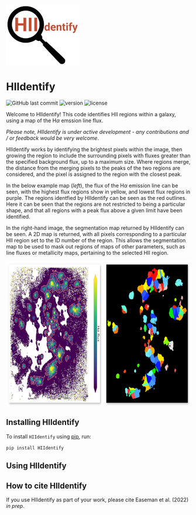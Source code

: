 <img src="https://github.com/BethanEaseman/HIIdentify/blob/master/Images/HIIdentify-logo.png" width="200" height="165">

# HIIdentify

![GitHub last commit](https://img.shields.io/github/last-commit/BethanEaseman/HIIdentify?style=plastic)
![version](https://img.shields.io/pypi/v/HIIdentify?style=plastic)
![license](https://img.shields.io/badge/license-%20%20GNU%20GPLv3%20-green?style=plastic)

Welcome to HIIdentify! This code identifies HII regions within a galaxy, using a map of the H$\alpha$ emssion line flux. 

*Please note, HIIdentify is under active development - any contributions and / or feedback would be very welcome*.

HIIdentify works by identifying the brightest pixels within the image, then growing the region to include the surrounding pixels with fluxes greater than the specified background flux, up to a maximum size. Where regions merge, the distance from the merging pixels to the peaks of the two regions are considered, and the pixel is assigned to the region with the closest peak. 

In the below example map (*left*), the flux of the H$\alpha$ emission line can be seen, with the highest flux regions show in yellow, and lowest flux regions in purple. The regions identfied by HIIdentify can be seen as the red outlines. Here it can be seen that the regions are not restricted to being a particular shape, and that all regions with a peak flux above a given limit have been identified. 

In the right-hand image, the segmentation map returned by HIIdentify can be seen. A 2D map is returned, with all pixels corresponding to a particular HII region set to the ID number of the region. This allows the segmentation map to be used to mask out regions of maps of other parameters, such as line fluxes or metallicity maps, pertaining to the selected HII region.


<img align="center" src="https://github.com/BethanEaseman/HIIdentify/blob/master/Images/NGC1483_ha_regionoutline_segmentationmap.png" height="400">


## Installing HIIdentify

To install `HIIdentify` using [pip](https://pip.pypa.io/en/stable/), run:
```
pip install HIIdentify
```

## Using HIIdentify

## How to cite HIIdentify

If you use HIIdentify as part of your work, please cite Easeman et al. (2022) *in prep*.

